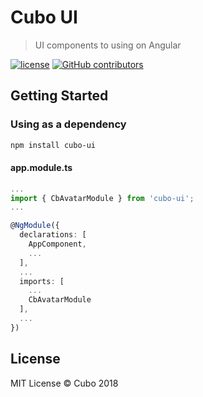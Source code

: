# Cubo UI

> UI components to using on Angular

[![license](https://img.shields.io/github/license/cubonetwork/cubo-ui.svg)](./license.md)
[![GitHub contributors](https://img.shields.io/github/contributors/cubonetwork/cubo-ui.svg)](https://github.com/cubonetwork/cubo-ui/graphs/contributors)

## Getting Started

### Using as a dependency

```sh
npm install cubo-ui
```

#### app.module.ts

```ts
...
import { CbAvatarModule } from 'cubo-ui';
...

@NgModule({
  declarations: [
    AppComponent,
    ...
  ],
  ...
  imports: [
    ...
    CbAvatarModule
  ],
  ... 
})
```

## License

MIT License © Cubo 2018
